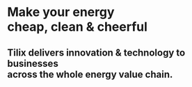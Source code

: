 # Make your energy<br/>cheap, clean & cheerful

## Tilix delivers innovation & technology to businesses<br/>across the whole energy value chain.
